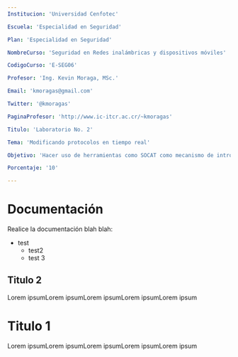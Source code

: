 ```yaml
---
Institucion: 'Universidad Cenfotec'

Escuela: 'Especialidad en Seguridad'

Plan: 'Especialidad en Seguridad'

NombreCurso: 'Seguridad en Redes inalámbricas y dispositivos móviles'

CodigoCurso: 'E-SEG06'

Profesor: 'Ing. Kevin Moraga, MSc.'

Email: 'kmoragas@gmail.com'

Twitter: '@kmoragas'

PaginaProfesor: 'http://www.ic-itcr.ac.cr/~kmoragas'

Titulo: 'Laboratorio No. 2'

Tema: 'Modificando protocolos en tiempo real'

Objetivo: 'Hacer uso de herramientas como SOCAT como mecanismo de introducción a la seguridad en los dispositivos móviles y en redes inalámbricas, además de su impacto en protocolos como DNS o HTTP.'

Porcentaje: '10'

---
```


Documentación
=============

Realice la documentación blah blah:

- test
    + test2
    + test 3


Titulo 2
--------

Lorem ipsumLorem ipsumLorem ipsumLorem ipsumLorem ipsum

Titulo 1
========

Lorem ipsumLorem ipsumLorem ipsumLorem ipsumLorem ipsum